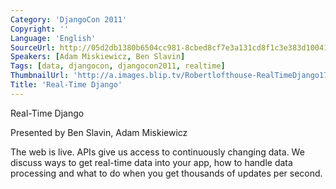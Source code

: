 ```yaml
---
Category: 'DjangoCon 2011'
Copyright: ''
Language: 'English'
SourceUrl: http://05d2db1380b6504cc981-8cbed8cf7e3a131cd8f1c3e383d10041.r93.cf2.rackcdn.com/djangocon-2011/100_real-time-django.m4v
Speakers: [Adam Miskiewicz, Ben Slavin]
Tags: [data, djangocon, djangocon2011, realtime]
ThumbnailUrl: 'http://a.images.blip.tv/Robertlofthouse-RealTimeDjango172-84.jpg'
Title: 'Real-Time Django'
---
```

Real-Time Django

Presented by Ben Slavin, Adam Miskiewicz

The web is live. APIs give us access to continuously changing data. We discuss
ways to get real-time data into your app, how to handle data processing and
what to do when you get thousands of updates per second.

